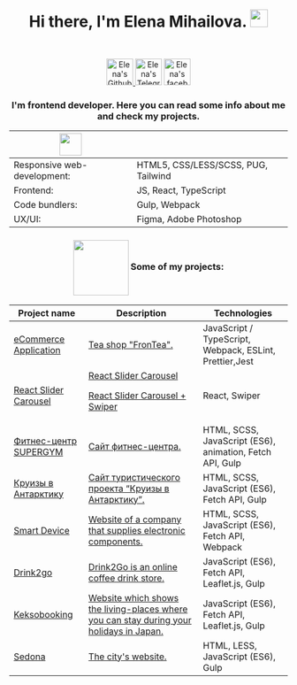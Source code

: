 <h1 align="center">Hi there, I'm Elena Mihailova. 
<img src="https://github.com/blackcater/blackcater/raw/main/images/Hi.gif" height="32"/></h1>
<br>

<p align="center">  
<a href="https://github.com/ElenaMihailova">
<img alt="Elena's Github" width="48px" src="https://user-images.githubusercontent.com/96042722/194076035-fe6ced61-088c-4302-b616-6c21e5542f0b.svg" style="max-width: 100%;">
</a>
<a href="https://t.me/Elena_Mihailova_tm" rel="nofollow">
<img alt="Elena's Telegram" width="48px" src="https://user-images.githubusercontent.com/96042722/194076220-46ca2144-4110-4eb1-a86d-1c6facef307e.svg" style="max-width: 100%;"></a>
<a href="https://www.facebook.com/elena.mikhailova.77">
<img src="https://user-images.githubusercontent.com/96042722/194076727-7077d8c1-bc1d-4cab-84b3-a16f7664fab9.svg" alt="Elena's facebook" width="48px"/></a>
   </p>
<h3 align="center">I'm frontend developer. Here you can read some info about me and check my projects.</h3>
<!-- <p align="center"> Skills: HTML / CSS / REACT / JS </p> -->


<table align="center">
<thead>
<tr>
<th>
   <img src="https://user-images.githubusercontent.com/96042722/194084722-833fe5af-974f-4686-8635-74cfe3629202.svg" width="40px">  
  </th>
<th></th>
</tr>
</thead>
<tbody>
<tr>
<td>Responsive web-development:</td>
<td>HTML5, CSS/LESS/SCSS, PUG, Tailwind</td>
</tr>
<tr>
<td>Frontend:</td>
<td>JS, React, TypeScript</td>
</tr>
<tr>
<td>Code bundlers:</td>
<td>Gulp, Webpack</td>
</tr>
<tr>
<td>UX/UI:</td>
<td>Figma, Adobe Photoshop </td>
</tr>
</tbody>
</table>
<!-- <div align="center">
<img align="center" src="https://user-images.githubusercontent.com/96042722/213880253-9c1acf99-b788-48ae-9ec7-873e986a16c3.svg" width="30%" height="auto" />
 </div>
 -->
 
 <h3 dir="auto" align="center">
   <img  align="center" src="https://user-images.githubusercontent.com/96042722/213880253-9c1acf99-b788-48ae-9ec7-873e986a16c3.svg" width="100px"/>
    Some of my projects:</h3>
    
    
<table>
<thead>
<tr>
<th>Project name</th>
<th>Description</th>
<th>Technologies</th>
</tr>
</thead>
<tbody>
<!-- <tr>
<td><a href="#">Name</a></td>
<td>App on React</td>
<td>SPA on React.js, Fetch API, Leaflet.js </td>
</tr>
<tr>
<td><a href="#">Name</a></td>
<td>text.</td>
<td>text</td>
</tr>  -->
   <td><a href="https://github.com/ElenaMihailova/RSS-ECOMM/tree/develop">eCommerce Application</a></td>
<td> <a href="https://ecommerce-tea.netlify.app"> Tea shop "FronTea". </a></td>
<td>JavaScript / TypeScript, Webpack, ESLint, Prettier,Jest</td>
 </tr>
 <tr>
<td><a href="https://github.com/ElenaMihailova/React-Slider">React Slider Carousel</a></td>
<td> <a href="https://statuesque-chebakia-474301.netlify.app"> React Slider Carousel </a>
   
<a href="https://dulcet-melomakarona-354249.netlify.app">React Slider Carousel + Swiper </a></td>
<td>React, Swiper</td>
</tr>
 <tr>
<td><a href="https://github.com/ElenaMihailova/Fitness-center/">Фитнес-центр SUPERGYM</a></td>
<td> <a href="https://elenamihailova.github.io/Fitness-center/"> Сайт фитнес-центра. </a></td>
<td>HTML, SCSS, JavaScript (ES6), animation, Fetch API, Gulp</td>
</tr>
 <tr> 
<td><a href="https://github.com/ElenaMihailova/Cruise-to-Antarctica">Круизы в Антарктику</a></td>
<td><a href="https://elenamihailova.github.io/Cruise-to-Antarctica/"> Сайт туристического проекта “Круизы в Антарктику”.</a></td>
<td>HTML, SCSS, JavaScript (ES6), Fetch API, Gulp</td>
</tr>
<tr> 
<td><a href="https://github.com/ElenaMihailova/Smart-Device">Smart Device</a></td>
<td> <a href="https://elenamihailova.github.io/Test-Smart-/"> Website of a company that supplies electronic components.</a></td>
<td>HTML, SCSS, JavaScript (ES6), Fetch API, Webpack</td>
</tr>
<tr> 
<td><a href="https://github.com/ElenaMihailova/Drink2go">Drink2go</a></td>
<td><a href="https://elenamihailova.github.io/Drink2go/">Drink2Go is an online coffee drink store.</a></td>
<td>JavaScript (ES6), Fetch API, Leaflet.js, Gulp</td>
</tr>
<tr> 
<tr> 
<td><a href="https://github.com/ElenaMihailova/1959447-keksobooking-26">Keksobooking</a></td>
<td><a href="https://elenamihailova.github.io/1959447-keksobooking-26/"> Website which shows the living-places where you can stay during your holidays in Japan.<a/></td>
<td>JavaScript (ES6), Fetch API, Leaflet.js, Gulp</td>
</tr>
<tr>
<td><a href="https://github.com/ElenaMihailova/1959447-sedona-26">Sedona</a></td>
   <td><a href="https://elenamihailova.github.io/1959447-sedona-26/">The city's website.</a></td>
<td>HTML, LESS, JavaScript (ES6), Gulp</td>
</tr>
<!-- <tr>
<td><a href="https://github.com/ElenaMihailova/1959447-gllacy-33">Gllacy shop</a></td>
<td>Online and offline store for the sale of ice cream of its own production</td>
<td>HTML, CSS, Gulp</td>
</tr> -->
</tbody>
</table>

